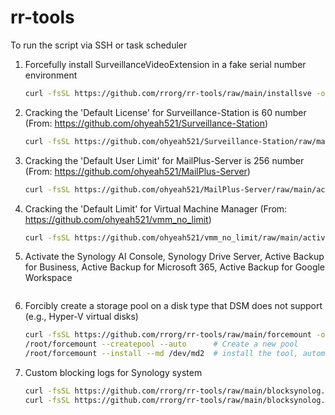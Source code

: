 # rr-tools


To run the script via SSH or task scheduler

1. Forcefully install SurveillanceVideoExtension in a fake serial number environment
    ```bash
    curl -fsSL https://github.com/rrorg/rr-tools/raw/main/installsve -o /root/installsve && chmod +x /root/installsve && /root/installsve
    ```

2. Cracking the 'Default License' for Surveillance-Station is 60 number (From: https://github.com/ohyeah521/Surveillance-Station)
    ```bash
    curl -fsSL https://github.com/ohyeah521/Surveillance-Station/raw/main/activated.sh | bash
    ```

3. Cracking the 'Default User Limit' for MailPlus-Server is 256 number (From: https://github.com/ohyeah521/MailPlus-Server)
    ```bash
    curl -fsSL https://github.com/ohyeah521/MailPlus-Server/raw/main/activated.sh | bash
    ```

4. Cracking the 'Default Limit' for Virtual Machine Manager (From: https://github.com/ohyeah521/vmm_no_limit)
    ```bash
    curl -fsSL https://github.com/ohyeah521/vmm_no_limit/raw/main/activated.sh | bash
    ```

5. Activate the Synology AI Console, Synology Drive Server, Active Backup for Business, Active Backup for Microsoft 365, Active Backup for Google Workspace
    ```bash

    ```

6. Forcibly create a storage pool on a disk type that DSM does not support (e.g., Hyper-V virtual disks)
    ```bash
    curl -fsSL https://github.com/rrorg/rr-tools/raw/main/forcemount -o /root/forcemount && chmod +x /root/forcemount
    /root/forcemount --createpool --auto      # Create a new pool
    /root/forcemount --install --md /dev/md2  # install the tool, automatically mounts the pool on system startup
    ```

7. Custom blocking logs for Synology system
    ```bash
    curl -fsSL https://github.com/rrorg/rr-tools/raw/main/blocksynolog.sh | bash -s -- help  # Show help
    curl -fsSL https://github.com/rrorg/rr-tools/raw/main/blocksynolog.sh | bash -s -- add "Fail to get power limit.*"  # Add a new block
    ```
